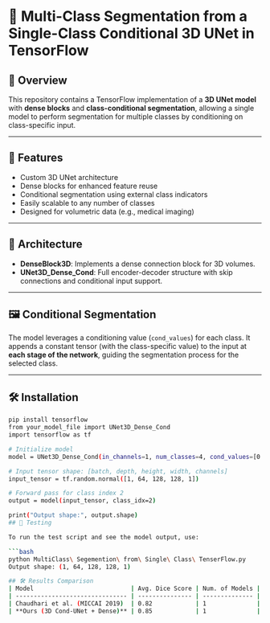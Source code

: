 # 🧠 Multi-Class Segmentation from a Single-Class Conditional 3D UNet in TensorFlow

## 📌 Overview

This repository contains a TensorFlow implementation of a **3D UNet model** with **dense blocks** and **class-conditional segmentation**, allowing a single model to perform segmentation for multiple classes by conditioning on class-specific input.

---

## 🚀 Features

- Custom 3D UNet architecture  
- Dense blocks for enhanced feature reuse  
- Conditional segmentation using external class indicators  
- Easily scalable to any number of classes  
- Designed for volumetric data (e.g., medical imaging)  

---

## 🧱 Architecture

- **DenseBlock3D**: Implements a dense connection block for 3D volumes.
- **UNet3D_Dense_Cond**: Full encoder-decoder structure with skip connections and conditional input support.

---

## 🖼️ Conditional Segmentation

The model leverages a conditioning value (`cond_values`) for each class. It appends a constant tensor (with the class-specific value) to the input at **each stage of the network**, guiding the segmentation process for the selected class.

---

## 🛠️ Installation

```bash
pip install tensorflow
from your_model_file import UNet3D_Dense_Cond
import tensorflow as tf

# Initialize model
model = UNet3D_Dense_Cond(in_channels=1, num_classes=4, cond_values=[0.2, 0.4, 0.6, 0.8])

# Input tensor shape: [batch, depth, height, width, channels]
input_tensor = tf.random.normal([1, 64, 128, 128, 1])

# Forward pass for class index 2
output = model(input_tensor, class_idx=2)

print("Output shape:", output.shape)
## 🧪 Testing

To run the test script and see the model output, use:

```bash
python MultiClass\ Segemention\ from\ Single\ Class\ TenserFlow.py
Output shape: (1, 64, 128, 128, 1)

## 🛠️ Results Comparison
| Model                           | Avg. Dice Score | Num. of Models | Parameters | Class Conditioning | Notes                        |
| ------------------------------- | --------------- | -------------- | ---------- | ------------------ | ---------------------------- |
| Chaudhari et al. (MICCAI 2019)  | 0.82            | 1              | \~15M      | Yes                | 2D slices, class token input |
| **Ours (3D Cond-UNet + Dense)** | 0.85            | 1              | \~18M      | Yes                | Full 3D volumes, cond tensor |
